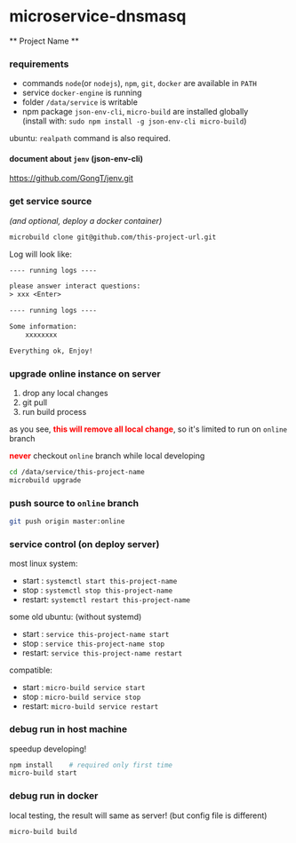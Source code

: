 # microservice-dnsmasq
** Project Name **

### requirements
* commands `node`(or `nodejs`), `npm`, `git`, `docker` are available in `PATH`   
* service `docker-engine` is running
* folder `/data/service` is writable   
* npm package `json-env-cli`, `micro-build` are installed globally    
    (install with: `sudo npm install -g json-env-cli micro-build`)

ubuntu: `realpath` command is also required.

#### document about `jenv` (json-env-cli)
https://github.com/GongT/jenv.git

### get service source 
*(and optional, deploy a docker container)*

```bash
microbuild clone git@github.com/this-project-url.git
```

Log will look like:
```txt
---- running logs ----

please answer interact questions:
> xxx <Enter>

---- running logs ----

Some information:
	xxxxxxxx

Everything ok, Enjoy!
```

### upgrade online instance on server

1. drop any local changes
1. git pull
1. run build process

as you see, **<span style="color:red;font-weight:bold">this will remove all local change</span>**, so it's limited to run on `online` branch

**<span style="color:red;font-weight:bold">never</span>** checkout `online` branch while local developing


```bash
cd /data/service/this-project-name
microbuild upgrade
```


### push source to `online` branch

```bash
git push origin master:online
```

### service control (on deploy server)
most linux system:
* start  : `systemctl start this-project-name`
* stop   : `systemctl stop this-project-name`
* restart: `systemctl restart this-project-name`

some old ubuntu: (without systemd)
* start  : `service this-project-name start`
* stop   : `service this-project-name stop`
* restart: `service this-project-name restart`

compatible:
* start  : `micro-build service start`
* stop   : `micro-build service stop`
* restart: `micro-build service restart`


### debug run in host machine

speedup developing!

```bash
npm install    # required only first time
micro-build start
```

### debug run in docker

local testing, the result will same as server! (but config file is different)

```bash
micro-build build
```
